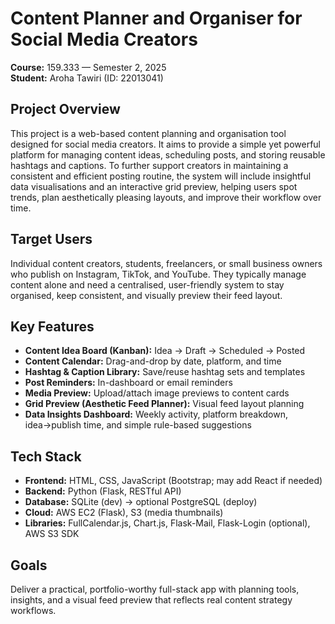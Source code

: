 # Content Planner and Organiser for Social Media Creators

**Course:** 159.333 — Semester 2, 2025  
**Student:** Aroha Tawiri (ID: 22013041)

## Project Overview
This project is a web-based content planning and organisation tool designed for social media creators. It aims to provide a simple yet powerful platform for managing content ideas, scheduling posts, and storing reusable hashtags and captions. To further support creators in maintaining a consistent and efficient posting routine, the system will include insightful data visualisations and an interactive grid preview, helping users spot trends, plan aesthetically pleasing layouts, and improve their workflow over time.

## Target Users
Individual content creators, students, freelancers, or small business owners who publish on Instagram, TikTok, and YouTube. They typically manage content alone and need a centralised, user-friendly system to stay organised, keep consistent, and visually preview their feed layout.

## Key Features
- **Content Idea Board (Kanban):** Idea → Draft → Scheduled → Posted  
- **Content Calendar:** Drag-and-drop by date, platform, and time  
- **Hashtag & Caption Library:** Save/reuse hashtag sets and templates  
- **Post Reminders:** In-dashboard or email reminders  
- **Media Preview:** Upload/attach image previews to content cards  
- **Grid Preview (Aesthetic Feed Planner):** Visual feed layout planning  
- **Data Insights Dashboard:** Weekly activity, platform breakdown, idea→publish time, and simple rule-based suggestions

## Tech Stack
- **Frontend:** HTML, CSS, JavaScript (Bootstrap; may add React if needed)
- **Backend:** Python (Flask, RESTful API)
- **Database:** SQLite (dev) → optional PostgreSQL (deploy)
- **Cloud:** AWS EC2 (Flask), S3 (media thumbnails)
- **Libraries:** FullCalendar.js, Chart.js, Flask-Mail, Flask-Login (optional), AWS S3 SDK

## Goals
Deliver a practical, portfolio-worthy full-stack app with planning tools, insights, and a visual feed preview that reflects real content strategy workflows.
